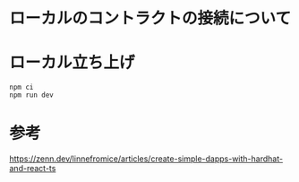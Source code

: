 

# ローカルのコントラクトの接続について

# ローカル立ち上げ

```
npm ci
npm run dev
```

# 参考
https://zenn.dev/linnefromice/articles/create-simple-dapps-with-hardhat-and-react-ts